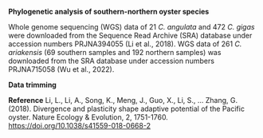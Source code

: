 **Phylogenetic analysis of southern-northern oyster species**

Whole genome sequencing (WGS) data of 21 *C. angulata* and 472 *C. gigas* were downloaded from the Sequence Read Archive (SRA) database under accession numbers PRJNA394055 (Li et al., 2018). WGS data of 261 *C. ariakensis* (69 southern samples and 192 northern samples) was downloaded from the SRA database under accession numbers PRJNA715058 (Wu et al., 2022).

**Data trimming**

**Reference**
Li, L., Li, A., Song, K., Meng, J., Guo, X., Li, S., ... Zhang, G. (2018). Divergence and plasticity shape adaptive potential of the Pacific oyster. Nature Ecology & Evolution, 2, 1751-1760. https://doi.org/10.1038/s41559-018-0668-2
